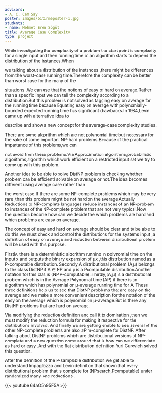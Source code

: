 ```yaml
---
advisors:
- A. C. Cem Say
poster: images/bitirmeposter-1.jpg
students:
- name: Mehmet Eren Söğüt
title: Average Case Complexity
type: project
---
```


While investigating the complexity of a problem the start point is complexity for a single input and then running time of an algorithm starts to depend the distribution of the instances.When  

 we talking about a distribution of the instances ,there might be differences from the worst-case running time.Therefore the complexity can be better than worst case for the many of the  

 situations .We can use that the notions of easy of hard on average.Rather than a specific input we can tell the complexity according to a distribution.But this problem is not solved as tagging easy on average for the running time because Equating easy on average with polynomially-bounded expected running time has significant drawbacks.In 1984,Levin came up with alternative idea to  

 describe and show a new concept for the average-case complexity studies.  

 There are some algorithm which are not polynomial time but necessary for the sake of some important NP-hard problems.Because of the practical impartance of this problems,we can  

 not avoid from these problems.Via Approximation algorithms,probabilistic algorithms,algorithm which work efficient on a restricted input set we try to come up with this problem.  

 Another idea to be able to solve DistNP problem is checking whether problem can be efficientl solvable on average or not.The idea becomes different using average case rather than  

 the worst case.If there are some NP-complete problems which may be very rare ,than this problem might be not hard on the average.Actually Reductions to NP-complete languages reduce instances of an NP-problem to instances of the NP-complete problem that are not very typical.Now the question become how can we decide the which problems are hard and which problems are easy on average.  

 The concept of easy and hard on average should be clear and to be able to do this we must check and control the distributions for the systems input ,a definition of easy on average and reduction between distributional problem will be used with this purpose.  

 Firstly, there is a deterministic algorithm running in polynomial time on the input x and outputs the binary expansion of μx ,this distribution named as a P-computable distribution. Secondly,A distributional problem (A,μ) belongs to the class DistNP if A ∈ NP and μ is a Pcomputable distribution.Another notation for this clas is (NP,P-computable) .Thirdly,(A,μ) is a distributional problem which is in the Average Polynomial time (AP) if there is an algorithm which has polynomial on μ-average running time for A. These three definitions help us to see that DistNP problems that are easy on the average and we make a more convenient description for the notation of the easy on the average which is polynomial on μ-average.But is there any DistNP problems that are hard on average.  

 Via modifying the reduction definition and call it to domination ,then we must modify the reduction formula for making it respective for the distributions involved. And finally we are getting enable to see several of the other NP-complete problems are also ≤P m-complete for DistNP. After talking about DistNP problems which are distributional versions of NP-complete and a new question come around that is how can we differentiate as hard or easy .And with the flat distribution definition Yuri Gurevich solved this question.  

 After the definition of the P-samplable distribution we get able to understand Impagliazzo and Levin definition that shown that every distributional problem that is complete for (NPsearch,Pcomputable) under randomized many-one reductions .


{{< youtube 64aO5h95F5A >}}